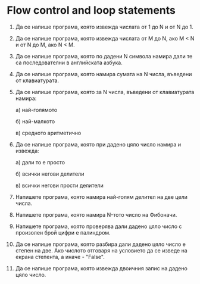 # Flow control and loop statements

1. Да се напише програма, която извежда числата от 1 до N и от N до 1.

2. Да се напише програма, която извежда числата от M до N, ако M < N и от N до М, ако N < M.

3. Да се напише програма, която по дадени N символа намира 
дали те са последователни в английската азбука.

4. Да се напише програма, която намира сумата на N числа, въведени от клавиатурата.

5. Да се напише програма, която за N числа, въведени от клавиатурата намира:
	
	а) най-голямото
	
	б) най-малкото
	
	в) средното аритметично

6. Да се напише програма, която при дадено цяло число намира и извежда:

	а) дали то е просто
	
	б) всички негови делители
	
	в) всички негови прости делители

7. Напишете програма, която намира най-голям делител на две цели числа.

8. Напишете програма, която намира N-тото число на Фибоначи.

9. Напишете програма, която проверява дали дадено цяло число с произолен брой цифри е палиндром.

10. Да се напише програма, която разбира дали дадено цяло число е степен на две. Ако числото отговаря на условието да се изведе на екрана степента, а иначе - "False".

11. Да се напише програма, която извежда двоичния запис на дадено цяло число. 

